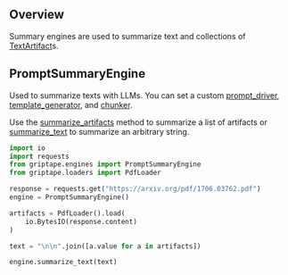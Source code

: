 ## Overview

Summary engines are used to summarize text and collections of [TextArtifact](../../reference/griptape/artifacts/text_artifact.md)s.

## PromptSummaryEngine

Used to summarize texts with LLMs. You can set a custom [prompt_driver](../../reference/griptape/engines/summary/prompt_summary_engine.md#griptape.engines.summary.prompt_summary_engine.PromptSummaryEngine.prompt_driver), [template_generator](../../reference/griptape/engines/summary/prompt_summary_engine.md#griptape.engines.summary.prompt_summary_engine.PromptSummaryEngine.template_generator), and [chunker](../../reference/griptape/engines/summary/prompt_summary_engine.md#griptape.engines.summary.prompt_summary_engine.PromptSummaryEngine.chunker).

Use the [summarize_artifacts](../../reference/griptape/engines/summary/prompt_summary_engine.md#griptape.engines.summary.prompt_summary_engine.PromptSummaryEngine.summarize_artifacts) method to summarize a list of artifacts or [summarize_text](../../reference/griptape/engines/summary/prompt_summary_engine.md#griptape.engines.summary.prompt_summary_engine.PromptSummaryEngine.summarize_text) to summarize an arbitrary string.

```python
import io
import requests
from griptape.engines import PromptSummaryEngine
from griptape.loaders import PdfLoader

response = requests.get("https://arxiv.org/pdf/1706.03762.pdf")
engine = PromptSummaryEngine()

artifacts = PdfLoader().load(
    io.BytesIO(response.content)
)

text = "\n\n".join([a.value for a in artifacts])

engine.summarize_text(text)
```
